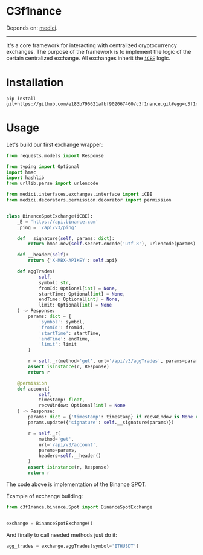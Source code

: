 # C3f1nance
Depends on: [medici](https://github.com/e183b796621afbf902067460/medici).

---
It's a core framework for interacting with centralized cryptocurrency exchanges. The purpose of the framework is to implement the logic of the certain centralized exchange. All exchanges inherit the [`iCBE`](https://github.com/e183b796621afbf902067460/medici/blob/master/medici/interfaces/exchanges/interface.py) logic.

# Installation
```
pip install git+https://github.com/e183b796621afbf902067460/c3f1nance.git#egg=c3f1nance
```

# Usage
Let's build our first exchange wrapper:
```python
from requests.models import Response

from typing import Optional
import hmac
import hashlib
from urllib.parse import urlencode

from medici.interfaces.exchanges.interface import iCBE
from medici.decorators.permission.decorator import permission


class BinanceSpotExchange(iCBE):
    _E = 'https://api.binance.com'
    _ping = '/api/v3/ping'

    def __signature(self, params: dict):
        return hmac.new(self.secret.encode('utf-8'), urlencode(params).replace('%40', '@').encode('utf-8'), hashlib.sha256).hexdigest()

    def __header(self):
        return {'X-MBX-APIKEY': self.api}

    def aggTrades(
            self,
            symbol: str,
            fromId: Optional[int] = None,
            startTime: Optional[int] = None,
            endTime: Optional[int] = None,
            limit: Optional[int] = None
    ) -> Response:
        params: dict = {
            'symbol': symbol,
            'fromId': fromId,
            'startTime': startTime,
            'endTime': endTime,
            'limit': limit
        }

        r = self._r(method='get', url='/api/v3/aggTrades', params=params)
        assert isinstance(r, Response)
        return r

    @permission
    def account(
            self,
            timestamp: float,
            recvWindow: Optional[int] = None
    ) -> Response:
        params: dict = {'timestamp': timestamp} if recvWindow is None else {'timestamp': timestamp, 'recvWindow': recvWindow}
        params.update({'signature': self.__signature(params)})

        r = self._r(
            method='get',
            url='/api/v3/account',
            params=params,
            headers=self.__header()
        )
        assert isinstance(r, Response)
        return r

```

The code above is implementation of the Binance [SPOT](https://binance-docs.github.io/apidocs/spot/en/#change-log). 

Example of exchange building:
```python
from c3f1nance.binance.Spot import BinanceSpotExchange


exchange = BinanceSpotExchange()
```
And finally to call needed methods just do it:
```python
agg_trades = exchange.aggTrades(symbol='ETHUSDT')
```
